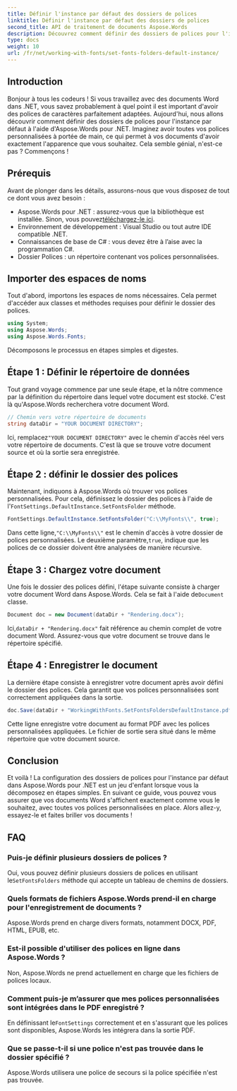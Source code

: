 ```yaml
---
title: Définir l'instance par défaut des dossiers de polices
linktitle: Définir l'instance par défaut des dossiers de polices
second_title: API de traitement de documents Aspose.Words
description: Découvrez comment définir des dossiers de polices pour l'instance par défaut dans Aspose.Words pour .NET avec ce didacticiel étape par étape. Personnalisez vos documents Word sans effort.
type: docs
weight: 10
url: /fr/net/working-with-fonts/set-fonts-folders-default-instance/
---
```

## Introduction

Bonjour à tous les codeurs ! Si vous travaillez avec des documents Word dans .NET, vous savez probablement à quel point il est important d'avoir des polices de caractères parfaitement adaptées. Aujourd'hui, nous allons découvrir comment définir des dossiers de polices pour l'instance par défaut à l'aide d'Aspose.Words pour .NET. Imaginez avoir toutes vos polices personnalisées à portée de main, ce qui permet à vos documents d'avoir exactement l'apparence que vous souhaitez. Cela semble génial, n'est-ce pas ? Commençons !

## Prérequis

Avant de plonger dans les détails, assurons-nous que vous disposez de tout ce dont vous avez besoin :
-  Aspose.Words pour .NET : assurez-vous que la bibliothèque est installée. Sinon, vous pouvez[téléchargez-le ici](https://releases.aspose.com/words/net/).
- Environnement de développement : Visual Studio ou tout autre IDE compatible .NET.
- Connaissances de base de C# : vous devez être à l’aise avec la programmation C#.
- Dossier Polices : un répertoire contenant vos polices personnalisées.

## Importer des espaces de noms

Tout d'abord, importons les espaces de noms nécessaires. Cela permet d'accéder aux classes et méthodes requises pour définir le dossier des polices.

```csharp
using System;
using Aspose.Words;
using Aspose.Words.Fonts;
```

Décomposons le processus en étapes simples et digestes.

## Étape 1 : Définir le répertoire de données

Tout grand voyage commence par une seule étape, et la nôtre commence par la définition du répertoire dans lequel votre document est stocké. C'est là qu'Aspose.Words recherchera votre document Word.

```csharp
// Chemin vers votre répertoire de documents
string dataDir = "YOUR DOCUMENT DIRECTORY";
```

 Ici, remplacez`"YOUR DOCUMENT DIRECTORY"` avec le chemin d'accès réel vers votre répertoire de documents. C'est là que se trouve votre document source et où la sortie sera enregistrée.

## Étape 2 : définir le dossier des polices

 Maintenant, indiquons à Aspose.Words où trouver vos polices personnalisées. Pour cela, définissez le dossier des polices à l'aide de l'`FontSettings.DefaultInstance.SetFontsFolder` méthode.

```csharp
FontSettings.DefaultInstance.SetFontsFolder("C:\\MyFonts\\", true);
```

 Dans cette ligne,`"C:\\MyFonts\\"` est le chemin d'accès à votre dossier de polices personnalisées. Le deuxième paramètre,`true`, indique que les polices de ce dossier doivent être analysées de manière récursive.

## Étape 3 : Chargez votre document

 Une fois le dossier des polices défini, l'étape suivante consiste à charger votre document Word dans Aspose.Words. Cela se fait à l'aide de`Document` classe.

```csharp
Document doc = new Document(dataDir + "Rendering.docx");
```

 Ici,`dataDir + "Rendering.docx"` fait référence au chemin complet de votre document Word. Assurez-vous que votre document se trouve dans le répertoire spécifié.

## Étape 4 : Enregistrer le document

La dernière étape consiste à enregistrer votre document après avoir défini le dossier des polices. Cela garantit que vos polices personnalisées sont correctement appliquées dans la sortie.

```csharp
doc.Save(dataDir + "WorkingWithFonts.SetFontsFoldersDefaultInstance.pdf");
```

Cette ligne enregistre votre document au format PDF avec les polices personnalisées appliquées. Le fichier de sortie sera situé dans le même répertoire que votre document source.

## Conclusion

Et voilà ! La configuration des dossiers de polices pour l'instance par défaut dans Aspose.Words pour .NET est un jeu d'enfant lorsque vous la décomposez en étapes simples. En suivant ce guide, vous pouvez vous assurer que vos documents Word s'affichent exactement comme vous le souhaitez, avec toutes vos polices personnalisées en place. Alors allez-y, essayez-le et faites briller vos documents !

## FAQ

### Puis-je définir plusieurs dossiers de polices ?
 Oui, vous pouvez définir plusieurs dossiers de polices en utilisant le`SetFontsFolders` méthode qui accepte un tableau de chemins de dossiers.

### Quels formats de fichiers Aspose.Words prend-il en charge pour l'enregistrement de documents ?
Aspose.Words prend en charge divers formats, notamment DOCX, PDF, HTML, EPUB, etc.

### Est-il possible d'utiliser des polices en ligne dans Aspose.Words ?
Non, Aspose.Words ne prend actuellement en charge que les fichiers de polices locaux.

### Comment puis-je m’assurer que mes polices personnalisées sont intégrées dans le PDF enregistré ?
 En définissant le`FontSettings` correctement et en s'assurant que les polices sont disponibles, Aspose.Words les intégrera dans la sortie PDF.

### Que se passe-t-il si une police n'est pas trouvée dans le dossier spécifié ?
Aspose.Words utilisera une police de secours si la police spécifiée n'est pas trouvée.
